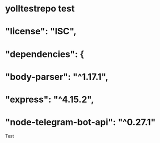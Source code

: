 # yolltestrepo test
#  "license": "ISC",
#  "dependencies": {
#    "body-parser": "^1.17.1",
#    "express": "^4.15.2",
#    "node-telegram-bot-api": "^0.27.1"
Test
